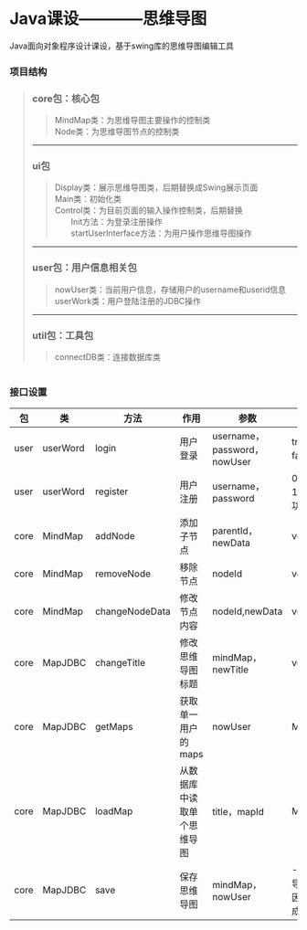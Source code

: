 # Java课设————思维导图
Java面向对象程序设计课设，基于swing库的思维导图编辑工具

### 项目结构

> ### core包：核心包
> 
> > MindMap类：为思维导图主要操作的控制类  
> > Node类：为思维导图节点的控制类
> 
> ---
> 
> ### ui包
> 
> > Display类：展示思维导图类，后期替换成Swing展示页面  
> > Main类：初始化类  
> > Control类：为目前页面的输入操作控制类，后期替换  
> > &#8195;&#8195;Init方法：为登录注册操作  
> > &#8195;&#8195;startUserInterface方法：为用户操作思维导图操作
> 
> ---
> 
> ### user包：用户信息相关包
> 
> > nowUser类：当前用户信息，存储用户的username和userid信息  
> > userWork类：用户登陆注册的JDBC操作
> 
> ---
> 
> ### util包：工具包
> 
> > connectDB类：连接数据库类  
> > #
> > #

### 接口设置

| 包   | 类   | 方法  | 作用  | 参数  | 返回  |
| --- | --- | --- | --- | --- | --- |
| user | userWord | login | 用户登录 | username，password，nowUser | true：登录成功，false：登录失败 |
| user | userWord | register | 用户注册 | username，password | 0：用户名已存在，1：注册失败，2：成功 |
| core | MindMap | addNode | 添加子节点 | parentId，newData | void |
| core | MindMap | removeNode | 移除节点 | nodeId | void |
| core | MindMap | changeNodeData | 修改节点内容 | nodeId,newData | void |
| core | MapJDBC | changeTitle | 修改思维导图标题 | mindMap，newTitle | void |
| core | MapJDBC | getMaps | 获取单一用户的maps | nowUser | Map<String,Integer> |
| core | MapJDBC | loadMap | 从数据库中读取单个思维导图 | title，mapId | MindMap |
| core | MapJDBC | save | 保存思维导图 | mindMap，nowUser | -1：必须先修改思维导图标题，0：未知原因保存错误，1：保存成功 |
